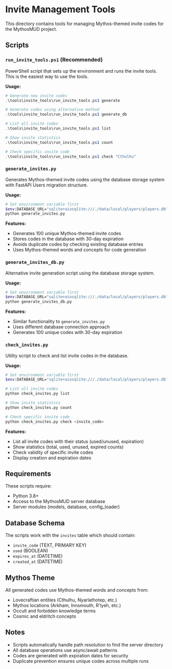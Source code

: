 # Invite Management Tools

This directory contains tools for managing Mythos-themed invite codes for the MythosMUD project.

## Scripts

### `run_invite_tools.ps1` (Recommended)
PowerShell script that sets up the environment and runs the invite tools. This is the easiest way to use the tools.

**Usage:**
```powershell
# Generate new invite codes
.\tools\invite_tools\run_invite_tools.ps1 generate

# Generate codes using alternative method
.\tools\invite_tools\run_invite_tools.ps1 generate_db

# List all invite codes
.\tools\invite_tools\run_invite_tools.ps1 list

# Show invite statistics
.\tools\invite_tools\run_invite_tools.ps1 count

# Check specific invite code
.\tools\invite_tools\run_invite_tools.ps1 check "Cthulhu"
```

### `generate_invites.py`
Generates Mythos-themed invite codes using the database storage system with FastAPI Users migration structure.

**Usage:**
```bash
# Set environment variable first
$env:DATABASE_URL="sqlite+aiosqlite:///./data/local/players/players.db"
python generate_invites.py
```

**Features:**
- Generates 100 unique Mythos-themed invite codes
- Stores codes in the database with 30-day expiration
- Avoids duplicate codes by checking existing database entries
- Uses Mythos-themed words and concepts for code generation

### `generate_invites_db.py`
Alternative invite generation script using the database storage system.

**Usage:**
```bash
# Set environment variable first
$env:DATABASE_URL="sqlite+aiosqlite:///./data/local/players/players.db"
python generate_invites_db.py
```

**Features:**
- Similar functionality to `generate_invites.py`
- Uses different database connection approach
- Generates 100 unique codes with 30-day expiration

### `check_invites.py`
Utility script to check and list invite codes in the database.

**Usage:**
```bash
# Set environment variable first
$env:DATABASE_URL="sqlite+aiosqlite:///./data/local/players/players.db"

# List all invite codes
python check_invites.py list

# Show invite statistics
python check_invites.py count

# Check specific invite code
python check_invites.py check <invite_code>
```

**Features:**
- List all invite codes with their status (used/unused, expiration)
- Show statistics (total, used, unused, expired counts)
- Check validity of specific invite codes
- Display creation and expiration dates

## Requirements

These scripts require:
- Python 3.8+
- Access to the MythosMUD server database
- Server modules (models, database, config_loader)

## Database Schema

The scripts work with the `invites` table which should contain:
- `invite_code` (TEXT, PRIMARY KEY)
- `used` (BOOLEAN)
- `expires_at` (DATETIME)
- `created_at` (DATETIME)

## Mythos Theme

All generated codes use Mythos-themed words and concepts from:
- Lovecraftian entities (Cthulhu, Nyarlathotep, etc.)
- Mythos locations (Arkham, Innsmouth, R'lyeh, etc.)
- Occult and forbidden knowledge terms
- Cosmic and eldritch concepts

## Notes

- Scripts automatically handle path resolution to find the server directory
- All database operations use async/await patterns
- Codes are generated with expiration dates for security
- Duplicate prevention ensures unique codes across multiple runs
